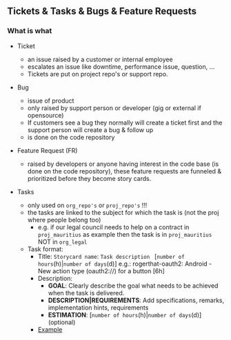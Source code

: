 ## Tickets & Tasks & Bugs & Feature Requests### What is what- Ticket    - an issue raised by a customer or internal employee    - escalates an issue like downtime, performance issue, question, ...    - Tickets are put on project repo's or support repo. - Bug    - issue of product    - only raised by support person or developer (gig or external if opensource)    - If customers see a bug they normally will create a ticket first and the support person will create a bug & follow up    - is done on the code repository    - Feature Request  (FR)    - raised by developers or anyone having interest in the code base (is done on the code repository), these feature requests are funneled & prioritized before they become story cards.- Tasks    - only used on ```org_repo's``` or ```proj_repo's```     !!!    - the tasks are linked to the subject for which the task is (not the proj where people belong too)        - e.g. if our legal council needs to help on a contract in ```proj_mauritius``` as example then the task is in ```proj_mauritius``` NOT in ```org_legal```	- Task format:		- Title: ```Storycard name```: ```Task description ``` [```number of hours```(h)|```number of days```(d)]		   e.g.: rogerthat-oauth2: Android - New action type (oauth2://) for a button [6h]		- Description:			- **GOAL**:			   Clearly describe the goal what needs to be achieved when the task is delivered.			- **DESCRIPTION|REQUIREMENTS**:			   Add specifications, remarks, implementation hints, requirements			- **ESTIMATION**: [```number of hours```(h)|```number of days```(d)] (optional)		- [Example](https://github.com/gig-projects/org_development/issues/33)	 
